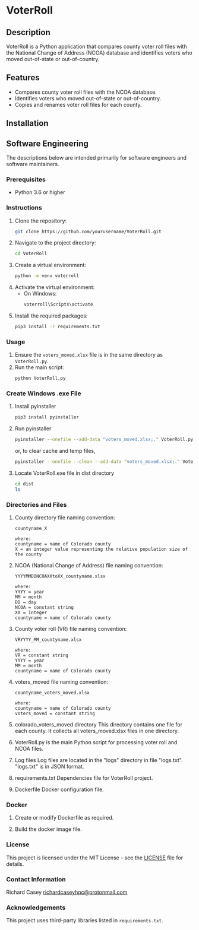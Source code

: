 # VoterRoll

## Description
VoterRoll is a Python application that compares county voter roll files with the National Change of Address (NCOA) database and identifies voters who moved out-of-state or out-of-country.

## Features
- Compares county voter roll files with the NCOA database.
- Identifies voters who moved out-of-state or out-of-country.
- Copies and renames voter roll files for each county.

## Installation

## Software Engineering
The descriptions below are intended primarily for software engineers and software maintainers. 

### Prerequisites
- Python 3.6 or higher

### Instructions
1. Clone the repository:
    ```sh
    git clone https://github.com/yourusername/VoterRoll.git
    ```
2. Navigate to the project directory:
    ```sh
    cd VoterRoll
    ```
3. Create a virtual environment:
    ```sh
    python -m venv voterroll
    ```
4. Activate the virtual environment:
    - On Windows:
        ```sh
        voterroll\Scripts\activate
        ```
5. Install the required packages:
    ```sh
    pip3 install -r requirements.txt
    ```

### Usage
1. Ensure the `voters_moved.xlsx` file is in the same directory as `VoterRoll.py`.
2. Run the main script:
    ```sh
    python VoterRoll.py
    ```

### Create Windows .exe File
1. Install pyinstaller
    ```sh
    pip3 install pyinstaller
    ```

2. Run pyinstaller
    ```sh
    pyinstaller --onefile --add-data "voters_moved.xlsx;." VoterRoll.py
    ```

    or, to clear cache and temp files,

    ```sh
    pyinstaller --onefile --clean --add-data "voters_moved.xlsx;." VoterRoll.py
    ```

3. Locate VoterRoll.exe file in dist directory
     ```sh
    cd dist
    ls
    ```

### Directories and Files
1. County directory file naming convention:
    ```
    countyname_X

    where:
    countyname = name of Colorado county
    X = an integer value representing the relative population size of the county
    ```

2. NCOA (National Change of Address) file naming convention:
    ```
    YYYYMMDDNCOAXXtoXX_countyname.xlsx

    where:
    YYYY = year
    MM = month
    DD = day
    NCOA = constant string
    XX = integer
    countyname = name of Colorado county
    ```

3. County voter roll (VR) file naming convention:
    ```
    VRYYYY_MM_countyname.xlsx

    where:
    VR = constant string
    YYYY = year
    MM = month
    countyname = name of Colorado county
    ```

4. voters_moved file naming convention:

    ```
    countyname_voters_moved.xlsx

    where:
    countyname = name of Colorado county
    voters_moved = constant string
    ```

5. colorado_voters_moved directory
    This directory contains one file for each county.  It collects all voters_moved.xlsx files in one directory.

6. VoterRoll.py is the main Python script for processing voter roll and NCOA files.

7. Log files
    Log files are located in the "logs" directory in file "logs.txt".  "logs.txt" is in JSON format.

8. requirements.txt
    Dependencies file for VoterRoll project.

9. Dockerfile
    Docker configuration file.

### Docker
1. Create or modify Dockerfile as required.

2. Build the docker image file.
   


### License
This project is licensed under the MIT License - see the [LICENSE](LICENSE) file for details.

### Contact Information
Richard Casey
richardcaseyhpc@protonmail.com

### Acknowledgements
This project uses third-party libraries listed in `requirements.txt`.

